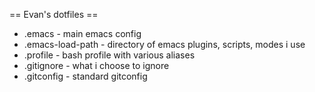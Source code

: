 == Evan's dotfiles ==
- .emacs - main emacs config
- .emacs-load-path - directory of emacs plugins, scripts, modes i use
- .profile - bash profile with various aliases
- .gitignore - what i choose to ignore
- .gitconfig - standard gitconfig